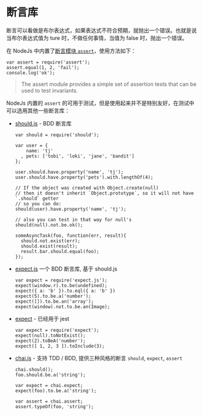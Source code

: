 # 断言库
断言可以看做是布尔表达式，如果表达式不符合预期，就抛出一个错误。也就是说当布尔表达式值为 ture 时，不做任何事情，当值为 false 时，抛出一个错误。

在 NodeJs 中内置了[断言模块 `assert`](https://nodejs.org/api/assert.html)，使用方法如下：

```
var assert = require('assert');
assert.equal(1, 2, 'fail');
console.log('ok');
```

> The assert module provides a simple set of assertion tests that can be used to test invariants.

NodeJs 内置的 `assert` 的可用于测试，但是使用起来并不是特别友好，在测试中可以选用其他一些断言库：

- [should.js](http://shouldjs.github.io/) - BDD 断言库

	```
	var should = require('should');
	
	var user = {
	    name: 'tj'
	  , pets: ['tobi', 'loki', 'jane', 'bandit']
	};
	
	user.should.have.property('name', 'tj');
	user.should.have.property('pets').with.lengthOf(4);
	
	// If the object was created with Object.create(null)
	// then it doesn't inherit `Object.prototype`, so it will not have `.should` getter
	// so you can do:
	should(user).have.property('name', 'tj');
	
	// also you can test in that way for null's
	should(null).not.be.ok();
	
	someAsyncTask(foo, function(err, result){
	  should.not.exist(err);
	  should.exist(result);
	  result.bar.should.equal(foo);
	});
	```

- [expect.js](https://github.com/Automattic/expect.js)  一个 BDD 断言库, 基于 should.js

	```
	var expect = require('expect.js');
	expect(window.r).to.be(undefined);
	expect({ a: 'b' }).to.eql({ a: 'b' })
	expect(5).to.be.a('number');
	expect([]).to.be.an('array');
	expect(window).not.to.be.an(Image);
	```

- [expect](https://github.com/mjackson/expect) - 已经用于 jest

	```
	var expect = require('expect');
	expect(null).toNotExist();
	expect(2).toBeA('number');
	expect([ 1, 2, 3 ]).toInclude(3);
	```

- [chai.js](http://chaijs.com/) - 支持 TDD / BDD, 提供三种风格的断言 `should`, `expect`, `assert`

	```
	chai.should();
	foo.should.be.a('string');
	  
	var expect = chai.expect;
	expect(foo).to.be.a('string');
	
	var assert = chai.assert;
	assert.typeOf(foo, 'string');
	```

